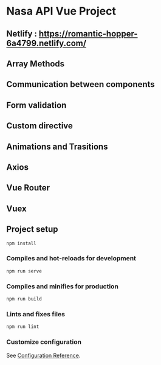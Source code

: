# Nasa API Vue Project

## Netlify : https://romantic-hopper-6a4799.netlify.com/

## Array Methods

## Communication between components

## Form validation

## Custom directive

## Animations and Trasitions

## Axios

## Vue Router

## Vuex


## Project setup
```
npm install
```

### Compiles and hot-reloads for development
```
npm run serve
```

### Compiles and minifies for production
```
npm run build
```

### Lints and fixes files
```
npm run lint
```

### Customize configuration
See [Configuration Reference](https://cli.vuejs.org/config/).
